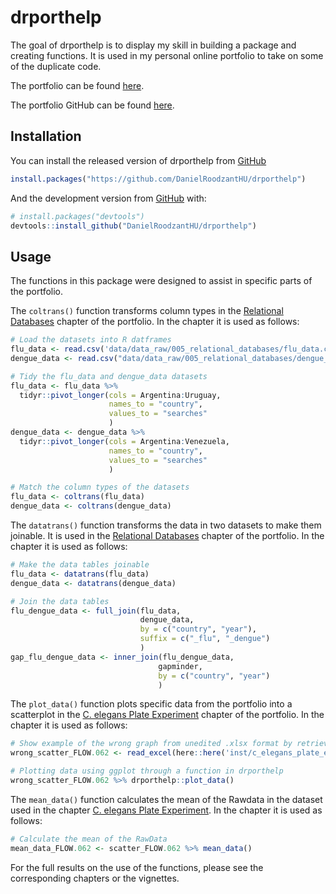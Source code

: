 
<!-- README.md is generated from README.Rmd. Please edit that file -->

# drporthelp

<!-- badges: start -->
<!-- badges: end -->

The goal of drporthelp is to display my skill in building a package and
creating functions. It is used in my personal online portfolio to take
on some of the duplicate code.

The portfolio can be found
[here](https://danielroodzant.github.io/dsfb2_workflows_portfolio/index.html).

The portfolio GitHub can be found
[here](https://github.com/DanielRoodzant/dsfb2_workflows_portfolio).

## Installation

You can install the released version of drporthelp from
[GitHub](https://github.com/DanielRoodzantHU/drporthelp)

``` r
install.packages("https://github.com/DanielRoodzantHU/drporthelp")
```

And the development version from [GitHub](https://github.com/) with:

``` r
# install.packages("devtools")
devtools::install_github("DanielRoodzantHU/drporthelp")
```

## Usage

The functions in this package were designed to assist in specific parts
of the portfolio.

The `coltrans()` function transforms column types in the [Relational
Databases](https://danielroodzant.github.io/dsfb2_workflows_portfolio/relational-databases.html)
chapter of the portfolio. In the chapter it is used as follows:

``` r
# Load the datasets into R datframes
flu_data <- read.csv('data/data_raw/005_relational_databases/flu_data.csv', skip = 11) %>% as_tibble()
dengue_data <- read.csv("data/data_raw/005_relational_databases/dengue_data.csv", skip = 11) %>% as_tibble()

# Tidy the flu_data and dengue_data datasets
flu_data <- flu_data %>% 
  tidyr::pivot_longer(cols = Argentina:Uruguay,
                      names_to = "country", 
                      values_to = "searches"
                      )
dengue_data <- dengue_data %>% 
  tidyr::pivot_longer(cols = Argentina:Venezuela,
                      names_to = "country", 
                      values_to = "searches"
                      )

# Match the column types of the datasets
flu_data <- coltrans(flu_data)
dengue_data <- coltrans(dengue_data)
```

The `datatrans()` function transforms the data in two datasets to make
them joinable. It is used in the [Relational
Databases](https://danielroodzant.github.io/dsfb2_workflows_portfolio/relational-databases.html)
chapter of the portfolio. In the chapter it is used as follows:

``` r
# Make the data tables joinable
flu_data <- datatrans(flu_data)
dengue_data <- datatrans(dengue_data)

# Join the data tables
flu_dengue_data <- full_join(flu_data, 
                             dengue_data, 
                             by = c("country", "year"), 
                             suffix = c("_flu", "_dengue")
                             )
gap_flu_dengue_data <- inner_join(flu_dengue_data, 
                                 gapminder, 
                                 by = c("country", "year")
                                 )
```

The `plot_data()` function plots specific data from the portfolio into a
scatterplot in the [C. elegans Plate
Experiment](https://danielroodzant.github.io/dsfb2_workflows_portfolio/c.-elegans-plate-experiment.html)
chapter of the portfolio. In the chapter it is used as follows:

``` r
# Show example of the wrong graph from unedited .xlsx format by retrieving data
wrong_scatter_FLOW.062 <- read_excel(here::here('inst/c_elegans_plate_exp/CE.LIQ.FLOW.062_Tidydata.xlsx'))

# Plotting data using ggplot through a function in drporthelp
wrong_scatter_FLOW.062 %>% drporthelp::plot_data()
```

The `mean_data()` function calculates the mean of the Rawdata in the
dataset used in the chapter [C. elegans Plate
Experiment](https://danielroodzant.github.io/dsfb2_workflows_portfolio/c.-elegans-plate-experiment.html).
In the chapter it is used as follows:

``` r
# Calculate the mean of the RawData
mean_data_FLOW.062 <- scatter_FLOW.062 %>% mean_data()
```

For the full results on the use of the functions, please see the
corresponding chapters or the vignettes.

